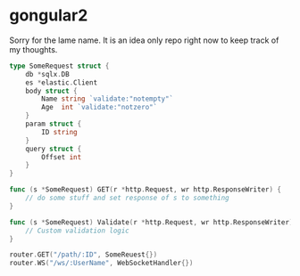 # gongular2

Sorry for the lame name. It is an idea only repo right now to keep track of my thoughts.

```go
type SomeRequest struct {
	db *sqlx.DB
	es *elastic.Client
	body struct {
		Name string `validate:"notempty"`
		Age  int `validate:"notzero"`
	}
	param struct {
		ID string
	}
	query struct {
		Offset int
	}
}

func (s *SomeRequest) GET(r *http.Request, wr http.ResponseWriter) {
	// do some stuff and set response of s to something 
}

func (s *SomeRequest) Validate(r *http.Request, wr http.ResponseWriter) {
	// Custom validation logic
}

router.GET("/path/:ID", SomeReuest{})
router.WS("/ws/:UserName", WebSocketHandler{})
```

